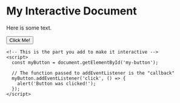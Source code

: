 <!DOCTYPE html>
<html>
<head>
    <title>My Document</title>
</head>
<body>
    <!-- This part is generated from your Markdown -->
    <h1>My Interactive Document</h1>
    <p>Here is some text.</p>
    <button id="my-button">Click Me!</button>
    <!-- End of generated content -->

    <!-- This is the part you add to make it interactive -->
    <script>
      const myButton = document.getElementById('my-button');

      // The function passed to addEventListener is the "callback"
      myButton.addEventListener('click', () => {
        alert('Button was clicked!');
      });
    </script>
</body>
</html>
